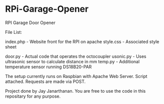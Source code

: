 # RPi-Garage-Opener

RPI Garage Door Opener

File List:

index.php - Website front for the RPI on apache
style.css - Associated style sheet

door.py - Actual code that operates the octocoupler
usonic.py - Uses ultrasonic sensor to calculate distance in mm
temp.py - Additional temperature sensor running DS18B20-PAR

The setup currently runs on Raspbian with Apache Web Server. Script attached. Requests are made via POST.

Project done by Jay Janarthanan. You are free to use the code in this repositary for any purpose. 
